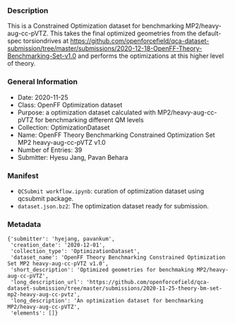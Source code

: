 ### Description

This is a Constrained Optimization dataset for benchmarking MP2/heavy-aug-cc-pVTZ. This takes the final optimized geometries from the default-spec torsiondrives at https://github.com/openforcefield/qca-dataset-submission/tree/master/submissions/2020-12-18-OpenFF-Theory-Benchmarking-Set-v1.0 and performs the optimizations at this higher level of theory. 



### General Information 

- Date: 2020-11-25
- Class: OpenFF Optimization dataset
- Purpose: a optimization dataset calculated with MP2/heavy-aug-cc-pVTZ for benchmarking different QM levels 
- Collection: OptimizationDataset
- Name: OpenFF Theory Benchmarking Constrained Optimization Set MP2 heavy-aug-cc-pVTZ v1.0
- Number of Entries: 39
- Submitter: Hyesu Jang, Pavan Behara
 

### Manifest

- `QCSubmit workflow.ipynb`: curation of optimization dataset using qcsubmit package.
- `dataset.json.bz2`: The optimization dataset ready for submission.


### Metadata

```
{'submitter': 'hyejang, pavankum',
 'creation_date': '2020-12-01',
 'collection_type': 'OptimizationDataset',
 'dataset_name': 'OpenFF Theory Benchmarking Constrained Optimization Set MP2 heavy-aug-cc-pVTZ v1.0',
 'short_description': 'Optimized geometries for benchmaking MP2/heavy-aug-cc-pVTZ',
 'long_description_url': 'https://github.com/openforcefield/qca-dataset-submission/tree/master/submissions/2020-11-25-theory-bm-set-mp2-heavy-aug-cc-pvtz',
 'long_description': 'An optimization dataset for benchmarking MP2/heavy-aug-cc-pVTZ',
 'elements': []}
```
